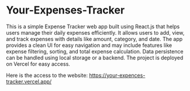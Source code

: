 # Your-Expenses-Tracker
This is a simple Expense Tracker web app built using React.js that helps users manage their daily expenses efficiently. It allows users to add, view, and track expenses with details like amount, category, and date. The app provides a clean UI for easy navigation and may include features like expense filtering, sorting, and total expense calculation. Data persistence can be handled using local storage or a backend. The project is deployed on Vercel for easy access.

Here is the access to the website: https://your-expences-tracker.vercel.app/
